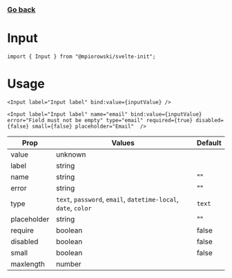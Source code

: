 ### [Go back](https://github.com/mpiorowski/svelte-init#components)

# Input

```
import { Input } from "@mpiorowski/svelte-init";
```

# Usage

```
<Input label="Input label" bind:value={inputValue} />
```

```
<Input label="Input label" name="email" bind:value={inputValue} error="Field must not be empty" type="email" required={true} disabled={false} small={false} placeholder="Email"  />
```

| Prop        | Values                                                         | Default |
| ----------- | -------------------------------------------------------------- | ------- |
| value       | unknown                                                        |         |
| label       | string                                                         |         |
| name        | string                                                         | ""      |
| error       | string                                                         | ""      |
| type        | `text`, `password`, `email`, `datetime-local`, `date`, `color` | `text`  |
| placeholder | string                                                         | ""      |
| require     | boolean                                                        | false   |
| disabled    | boolean                                                        | false   |
| small       | boolean                                                        | false   |
| maxlength   | number                                                         |         |
